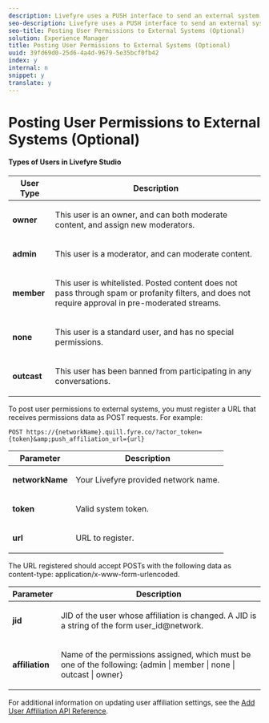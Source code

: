 ```yaml
---
description: Livefyre uses a PUSH interface to send an external system information about changes to user permissions.
seo-description: Livefyre uses a PUSH interface to send an external system information about changes to user permissions.
seo-title: Posting User Permissions to External Systems (Optional)
solution: Experience Manager
title: Posting User Permissions to External Systems (Optional)
uuid: 39fd69d0-25d6-4a4d-9679-5e35bcf0fb42
index: y
internal: n
snippet: y
translate: y
---
```


# Posting User Permissions to External Systems (Optional)


#### Types of Users in Livefyre Studio
<table frame="all" rowsep="1" colsep="1" id="table_trz_nxf_gz">  
 <thead> 
  <tr> 
   <th class="entry">User Type</th> 
   <th class="entry">Description</th> 
  </tr> 
 </thead>
 <tbody> 
  <tr> 
   <td><b>owner</b></td> 
   <td> <p>This user is an owner, and can both moderate content, and assign new moderators.</p> </td> 
  </tr> 
  <tr> 
   <td><b>admin</b></td> 
   <td> <p>This user is a moderator, and can moderate content.</p> </td> 
  </tr> 
  <tr> 
   <td><b>member</b></td> 
   <td> <p>This user is whitelisted. Posted content does not pass through spam or profanity filters, and does not require approval in pre-moderated streams.</p> </td> 
  </tr> 
  <tr> 
   <td><b>none</b></td> 
   <td> <p>This user is a standard user, and has no special permissions.</p> </td> 
  </tr> 
  <tr> 
   <td><b>outcast</b></td> 
   <td> <p>This user has been banned from participating in any conversations.</p> </td> 
  </tr> 
 </tbody> 
</table>

To post user permissions to external systems, you must register a URL that receives permissions data as POST requests.
For example:

```
POST https://{networkName}.quill.fyre.co/?actor_token={token}&amp;push_affiliation_url={url}
```

<table frame="all" rowsep="1" colsep="1" id="table_cgn_xxf_gz"> 
 <thead> 
  <tr> 
   <th class="entry">Parameter</th> 
   <th class="entry">Description</th> 
  </tr> 
 </thead>
 <tbody> 
  <tr> 
   <td><b>networkName</b></td> 
   <td> <p>Your Livefyre provided network name.</p> </td> 
  </tr> 
  <tr> 
   <td><b>token</b></td> 
   <td> <p>Valid system token.</p> </td> 
  </tr> 
  <tr> 
   <td><b>url</b></td> 
   <td> <p>URL to register.</p> </td> 
  </tr> 
 </tbody> 
</table>

The URL registered should accept POSTs with the following data as content-type: application/x-www-form-urlencoded.

<table frame="all" rowsep="1" colsep="1" id="table_obz_1yf_gz"> 
 <thead> 
  <tr> 
   <th class="entry">Parameter</th> 
   <th class="entry">Description</th> 
  </tr> 
 </thead>
 <tbody> 
  <tr> 
   <td><b>jid</b></td> 
   <td> <p>JID of the user whose affiliation is changed. A JID is a string of the form user_id@network.</p> </td> 
  </tr> 
  <tr> 
   <td><b>affiliation</b></td> 
   <td> <p>Name of the permissions assigned, which must be one of the following: <span class="keyword">{admin | member | none | outcast | owner}</span></p> </td> 
  </tr> 
 </tbody> 
</table>

For additional information on updating user affiliation settings, see the [Add User Affiliation API Reference](http://api.livefyre.com/docs/apis/by-category/user-management#operation=urn:livefyre:apis:quill:operations:api:v3.0:affiliation:add:method=post).
